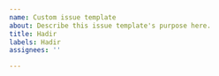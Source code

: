 ```yaml
---
name: Custom issue template
about: Describe this issue template's purpose here.
title: Hadir
labels: Hadir
assignees: ''

---
```



